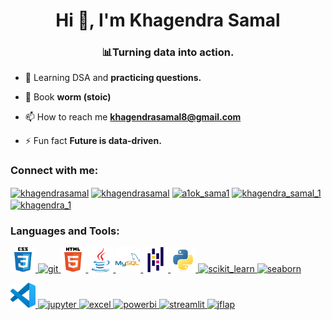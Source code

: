 <h1 align="center">Hi 👋, I'm Khagendra Samal</h1>
<h3 align="center">📊Turning data into action.</h3>

- 🌱 Learning DSA and **practicing questions.**

- 📖 Book **worm (stoic)**

- 📫 How to reach me **khagendrasamal8@gmail.com**

- ⚡ Fun fact **Future is data-driven.**

<h3 align="left">Connect with me:</h3>
<p align="left">
<a href="https://linkedin.com/in/khagendrasamal" target="blank"><img align="center" src="https://raw.githubusercontent.com/rahuldkjain/github-profile-readme-generator/master/src/images/icons/Social/linked-in-alt.svg" alt="khagendrasamal" height="30" width="40" /></a>
<a href="https://kaggle.com/khagendrasamal" target="blank"><img align="center" src="https://raw.githubusercontent.com/rahuldkjain/github-profile-readme-generator/master/src/images/icons/Social/kaggle.svg" alt="khagendrasamal" height="30" width="40" /></a>
<a href="https://instagram.com/a1ok_sama1" target="blank"><img align="center" src="https://raw.githubusercontent.com/rahuldkjain/github-profile-readme-generator/master/src/images/icons/Social/instagram.svg" alt="a1ok_sama1" height="30" width="40" /></a>
<a href="https://www.leetcode.com/khagendra_samal_1" target="blank"><img align="center" src="https://raw.githubusercontent.com/rahuldkjain/github-profile-readme-generator/master/src/images/icons/Social/leet-code.svg" alt="khagendra_samal_1" height="30" width="40" /></a>
<a href="https://auth.geeksforgeeks.org/user/khagendra_1" target="blank"><img align="center" src="https://raw.githubusercontent.com/rahuldkjain/github-profile-readme-generator/master/src/images/icons/Social/geeks-for-geeks.svg" alt="khagendra_1" height="30" width="40" /></a>
</p>

<h3 align="left">Languages and Tools:</h3>
<p align="left"> <a href="https://www.w3schools.com/css/" target="_blank" rel="noreferrer"> <img src="https://raw.githubusercontent.com/devicons/devicon/master/icons/css3/css3-original-wordmark.svg" alt="css3" width="40" height="40"/> </a> <a href="https://git-scm.com/" target="_blank" rel="noreferrer"> <img src="https://www.vectorlogo.zone/logos/git-scm/git-scm-icon.svg" alt="git" width="40" height="40"/> </a> <a href="https://www.w3.org/html/" target="_blank" rel="noreferrer"> <img src="https://raw.githubusercontent.com/devicons/devicon/master/icons/html5/html5-original-wordmark.svg" alt="html5" width="40" height="40"/> </a> <a href="https://www.java.com" target="_blank" rel="noreferrer"> <img src="https://raw.githubusercontent.com/devicons/devicon/master/icons/java/java-original.svg" alt="java" width="40" height="40"/> </a> <a href="https://www.mysql.com/" target="_blank" rel="noreferrer"> <img src="https://raw.githubusercontent.com/devicons/devicon/master/icons/mysql/mysql-original-wordmark.svg" alt="mysql" width="40" height="40"/> </a> <a href="https://pandas.pydata.org/" target="_blank" rel="noreferrer"> <img src="https://raw.githubusercontent.com/devicons/devicon/2ae2a900d2f041da66e950e4d48052658d850630/icons/pandas/pandas-original.svg" alt="pandas" width="40" height="40"/> </a> <a href="https://www.python.org" target="_blank" rel="noreferrer"> <img src="https://raw.githubusercontent.com/devicons/devicon/master/icons/python/python-original.svg" alt="python" width="40" height="40"/> </a> <a href="https://scikit-learn.org/" target="_blank" rel="noreferrer"> <img src="https://upload.wikimedia.org/wikipedia/commons/0/05/Scikit_learn_logo_small.svg" alt="scikit_learn" width="40" height="40"/> </a> <a href="https://seaborn.pydata.org/" target="_blank" rel="noreferrer"> <img src="https://seaborn.pydata.org/_images/logo-mark-lightbg.svg" alt="seaborn" width="40" height="40"/> </a> </p>
<p align="left">
    <a href="https://code.visualstudio.com/" target="_blank" rel="noreferrer">
        <img src="https://raw.githubusercontent.com/devicons/devicon/master/icons/vscode/vscode-original.svg" alt="vscode" width="40" height="40"/>
    </a>
    <a href="https://jupyter.org/" target="_blank" rel="noreferrer">
        <img src="https://raw.githubusercontent.com/jupyter/design/master/logos/jupyterlogo.svg" alt="jupyter" width="40" height="40"/>
    </a>
    <a href="https://www.microsoft.com/en-us/microsoft-365/excel" target="_blank" rel="noreferrer">
        <img src="https://upload.wikimedia.org/wikipedia/commons/4/44/Microsoft_Excel_2013_logo_%28vector%29.svg" alt="excel" width="40" height="40"/>
    </a>
    <a href="https://powerbi.microsoft.com/" target="_blank" rel="noreferrer">
        <img src="https://upload.wikimedia.org/wikipedia/commons/e/ee/Microsoft_Power_BI_logo_2020.svg" alt="powerbi" width="40" height="40"/>
    </a>
    <a href="https://streamlit.io/" target="_blank" rel="noreferrer">
        <img src="https://raw.githubusercontent.com/streamlit/streamlit/master/docs/images/brand/streamlit-logo-primary-colormark.svg" alt="streamlit" width="40" height="40"/>
    </a>
    <a href="https://www.jflap.org/" target="_blank" rel="noreferrer">
        <img src="https://www.jflap.org/jflap-icon.png" alt="jflap" width="40" height="40"/>
    </a>
</p>

